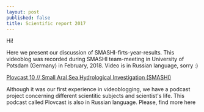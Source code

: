 ```yaml
---
layout: post
published: false
title: Scientific report 2017
---
```

Hi!

Here we present our discussion of SMASHI-firts-year-results. This videoblog  was recorded during SMASHI team-meeting in University of Potsdam (Germany) in February, 2018. Video is in Russian language, sorry :) 

[Plovcast 10 // Small Aral Sea Hydrological Investigation (SMASHI)](https://youtu.be/0NS-FvxdX7M)

Although it was our first experience in  videoblogging, we have a podcast project concerning different scientitic subjects and scientist's life. This podcast called Plovcast is also in Russian language. Please, find more here
